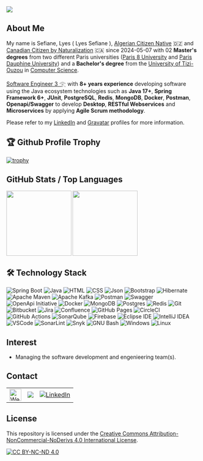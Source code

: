 <!--
  Title: Lyes Sefiane | Software Engineer 3 𓂀 | Professional Profile
  Description: Java | Spring Boot | Docker | Microservices | Agile Methodologies | Software Development Management
  Author: Lyes Sefiane
  -->
<link href="css/main.css" rel="stylesheet"></link>

<div>
  <img align="center" src="images/lyes-sefiane-banner-1.PNG" />
</div>


## About Me

My name is Sefiane, Lyes ( Lyes Sefiane ), <a href="https://aceproject.org/ero-en/regions/africa/DZ/algeria-constitution-with-the-amendments-of-10">Algerian Citizen Native</a> 🇩🇿 and <a href="https://publications.gc.ca/Collection-R/LoPBdP/BP/bp445-e.htm#C.%20Citizenship%20by%20Naturalization(txt)">Canadian Citizen by Naturalization</a> 🇨🇦 since 2024-05-07 with 02 <strong>Master's degrees</strong> from two different Paris universities (<a href="https://www.univ-paris8.fr/">Paris 8 University</a> and <a href="https://dauphine.psl.eu/">Paris Dauphine University</a>) and a <strong>Bachelor's degree</strong> from the <a href="https://www.ummto.dz/">University of Tizi-Ouzou</a> in <a href="https://undergrad.cs.umd.edu/what-computer-science">Computer Science</a>. 

<a href="https://hiring.monster.com/resources/job-descriptions/computer/senior-software-engineer/">Software Engineer 3 𓂀</a> with <strong>8+ years experience</strong> developing software using the Java ecosystem technologies such as <strong>Java 17+</strong>, <strong>Spring Framework 6+</strong>, <strong>JUnit</strong>, <strong>PostgreSQL</strong>, <strong>Redis</strong>, <strong>MongoDB</strong>, <strong>Docker</strong>, <strong>Postman</strong>, <strong>Openapi/Swagger</strong> to develop <strong>Desktop</strong>, <strong>RESTful Webservices</strong> and <strong>Microservices</strong> by applying <strong>Agile Scrum methodology</strong>. 

Please refer to my <a href="https://www.linkedin.com/in/lyes-sefiane">LinkedIn</a> and <a href="https://gravatar.com/lyessefiane">Gravatar</a> profiles for more information.

## 🏆 Github Profile Trophy

[![trophy](https://github-profile-trophy.vercel.app/?username=lyes-sefiane&theme=onedark&column=8&theme=darkhub&no-frame=true)](https://github.com/lyes-sefiane/github-profile-trophy)


## GitHub Stats / Top Languages

<div>
  <img height="170" align="left" src="https://github-readme-stats.vercel.app/api?username=lyes-sefiane&show_icons=true&theme=radical" />
  <img height="170" src="https://github-readme-stats.vercel.app/api/top-langs/?username=lyes-sefiane&show_icons=true&layout=compact&theme=radical" />
</div>

## 🛠 Technology Stack

![Spring Boot](https://img.shields.io/badge/springboot-%236DB33F.svg?style=for-the-badge&logo=springboot&logoColor=white)
![Java](https://img.shields.io/badge/java-%23ED8B00.svg?style=for-the-badge&logo=java&logoColor=white)
![HTML](https://img.shields.io/badge/HTML5-E34F26.svg?style=for-the-badge&logo=HTML5&logoColor=white)
![CSS](https://img.shields.io/badge/CSS3-1572B6.svg?style=for-the-badge&logo=CSS3&logoColor=white)
![Json](https://img.shields.io/badge/json-5E5C5C?style=for-the-badge&logo=json&logoColor=white)
![Bootstrap](https://img.shields.io/badge/Bootstrap-7952B3.svg?style=for-the-badge&logo=Bootstrap&logoColor=white)
![Hibernate](https://img.shields.io/badge/Hibernate-59666C?style=for-the-badge&logo=Hibernate&logoColor=white)
![Apache Maven](https://img.shields.io/badge/Apache%20Maven-C71A36?style=for-the-badge&logo=Apache%20Maven&logoColor=white)
![Apache Kafka](https://img.shields.io/badge/Apache%20Kafka-231F20.svg?style=for-the-badge&logo=Apache-Kafka&logoColor=white)
![Postman](https://img.shields.io/badge/Postman-FF6C37.svg?style=for-the-badge&logo=Postman&logoColor=white)
![Swagger](https://img.shields.io/badge/Swagger-85EA2D?style=for-the-badge&logo=Swagger&logoColor=white)
![OpenApi Initiative](https://img.shields.io/badge/OpenAPI%20Initiative-6BA539.svg?style=for-the-badge&logo=OpenAPI-Initiative&logoColor=white)
![Docker](https://img.shields.io/badge/docker-%230db7ed.svg?style=for-the-badge&logo=docker&logoColor=white)
![MongoDB](https://img.shields.io/badge/MongoDB-%234ea94b.svg?style=for-the-badge&logo=mongodb&logoColor=white)
![Postgres](https://img.shields.io/badge/postgres-%23316192.svg?style=for-the-badge&logo=postgresql&logoColor=white)
![Redis](https://img.shields.io/badge/redis-%23DD0031.svg?style=for-the-badge&logo=redis&logoColor=white)
![Git](https://img.shields.io/badge/git-%23F05033.svg?style=for-the-badge&logo=git&logoColor=white)
![Bitbucket](https://img.shields.io/badge/bitbucket-%230047B3.svg?style=for-the-badge&logo=bitbucket&logoColor=white)
![Jira](https://img.shields.io/badge/jira-%230A0FFF.svg?style=for-the-badge&logo=jira&logoColor=white)
![Confluence](https://img.shields.io/badge/Confluence-172B4D.svg?style=for-the-badge&logo=Confluence&logoColor=white)
![GitHub Pages](https://img.shields.io/badge/GitHub%20Pages-222222.svg?style=for-the-badge&logo=GitHub-Pages&logoColor=white)
![CircleCI](https://img.shields.io/badge/circle%20ci-%23161616.svg?style=for-the-badge&logo=circleci&logoColor=white)
![GitHub Actions](https://img.shields.io/badge/GitHub%20Actions-2088FF.svg?style=for-the-badge&logo=GitHub-Actions&logoColor=white)
![SonarQube](https://img.shields.io/badge/Sonarqube-5190cf?style=for-the-badge&logo=sonarqube&logoColor=white)
![Firebase](https://img.shields.io/badge/Firebase-FFCA28.svg?style=for-the-badge&logo=Firebase&logoColor=black)
![Eclipse IDE](https://img.shields.io/badge/Eclipse%20IDE-2C2255.svg?style=for-the-badge&logo=Eclipse-IDE&logoColor=white)
![IntelliJ IDEA](https://img.shields.io/badge/IntelliJIDEA-000000.svg?style=for-the-badge&logo=intellij-idea&logoColor=white)
![VSCode](https://img.shields.io/badge/VSCode-0078D4?style=for-the-badge&logo=visual%20studio%20code&logoColor=white)
![SonarLint](https://img.shields.io/badge/SonarLint-CB2029?style=for-the-badge&logo=sonarlint&logoColor=white)
![Snyk](https://img.shields.io/badge/Snyk-4C4A73?style=for-the-badge&logo=snyk&logoColor=white)
![GNU Bash](https://img.shields.io/badge/GNU%20Bash-4EAA25?style=for-the-badge&logo=GNU%20Bash&logoColor=white)
![Windows](https://img.shields.io/badge/Windows-0078D4.svg?style=for-the-badge&logo=Windows&logoColor=white)
![Linux](https://img.shields.io/badge/Linux-FCC624.svg?style=for-the-badge&logo=Linux&logoColor=black)


## Interest

- Managing the software development and engenieering team(s).

## Contact

 <table>
  <tr>
    <td>
        <a href="https://lyes-sefiane.web.app/">
            <img height="31" alt="Website" src="https://img.shields.io/badge/website-000000?style=for-the-badge&logo=About.me&logoColor=white" />
        </a>
    </td>    
    <td>
      <a href="https://komarev.com/ghpvc/?username=lyes-sefiane&color=green&style=for-the-badge">
          <img src="https://komarev.com/ghpvc/?username=lyes-sefiane&color=green&style=for-the-badge" />
      </a>
    </td>
    <td>
        <a href="https://www.linkedin.com/in/lyes-sefiane">
            <img alt="LinkedIn" src="https://img.shields.io/badge/LinkedIn-0077B5?style=for-the-badge&logo=linkedin&logoColor=white" />
        </a>
    </td>
  </tr>
</table> 

## License

This repository is licensed under the [Creative Commons Attribution-NonCommercial-NoDerivs 4.0 International License][cc-by-nc-nd].

[![CC BY-NC-ND 4.0][cc-by-nc-nd-image]][cc-by-nc-nd]

[cc-by-nc-nd]: http://creativecommons.org/licenses/by-nc-nd/4.0/
[cc-by-nc-nd-image]: https://licensebuttons.net/l/by-nc-nd/4.0/88x31.png
[cc-by-nc-nd-shield]: https://img.shields.io/badge/License-CC%20BY--NC--ND%204.0-lightgrey.svg
